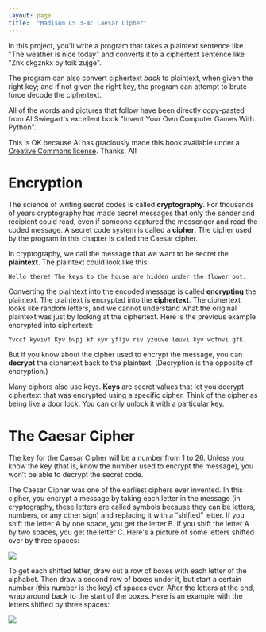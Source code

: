 ```yaml
---
layout: page
title:  "Madison CS 3-4: Caesar Cipher"
---
```


In this project, you'll write a program that takes a plaintext sentence like "The weather is nice today" and converts it to a ciphertext sentence like "Znk ckgznkx oy toik zujge".

The program can also convert ciphertext *back* to plaintext, when given the right key; and if not given the right key, the program can attempt to brute-force decode the ciphertext.

<div class="message warning">
<p>All of the words and pictures that follow have been directly copy-pasted from Al Swiegart's excellent book "Invent Your Own Computer Games With Python".</p>

<p>This is OK because Al has graciously made this book available under a <a href="https://creativecommons.org/licenses/by-nc-sa/3.0/us/">Creative Commons license</a>. Thanks, Al!</p>
</div>

Encryption
==========

The science of writing secret codes is called **cryptography**. For thousands of years cryptography has made secret messages that only the sender and recipient could read, even if someone captured the messenger and read the coded message. A secret code system is called a **cipher**. The cipher used by the program in this chapter is called the Caesar cipher.

In cryptography, we call the message that we want to be secret the **plaintext**. The plaintext could look like this:

`Hello there! The keys to the house are hidden under the flower pot.`

Converting the plaintext into the encoded message is called **encrypting** the plaintext. The plaintext is encrypted into the **ciphertext**. The ciphertext looks like random letters, and we cannot understand what the original plaintext was just by looking at the ciphertext. Here is the previous example encrypted into ciphertext:

`Yvccf kyviv! Kyv bvpj kf kyv yfljv riv yzuuve leuvi kyv wcfnvi gfk.`

But if you know about the cipher used to encrypt the message, you can **decrypt** the ciphertext back to the plaintext. (Decryption is the opposite of encryption.)

Many ciphers also use keys. **Keys** are secret values that let you decrypt ciphertext that was encrypted using a specific cipher. Think of the cipher as being like a door lock. You can only unlock it with a particular key.

The Caesar Cipher
=================

The key for the Caesar Cipher will be a number from 1 to 26. Unless you know the key (that is, know the number used to encrypt the message), you won’t be able to decrypt the secret code.

The Caesar Cipher was one of the earliest ciphers ever invented. In this cipher, you encrypt a message by taking each letter in the message (in cryptography, these letters are called symbols because they can be letters, numbers, or any other sign) and replacing it with a “shifted” letter. If you shift the letter A by one space, you get the letter B. If you shift the letter A by two spaces, you get the letter C. Here's a picture of some letters shifted over by three spaces:

<img style="display: block; margin: 0 auto;" src="https://inventwithpython.com/chapter14_files/image002.jpg" />

To get each shifted letter, draw out a row of boxes with each letter of the alphabet. Then draw a second row of boxes under it, but start a certain number (this number is the key) of spaces over. After the letters at the end, wrap around back to the start of the boxes. Here is an example with the letters shifted by three spaces:

<img style="display: block; margin: 0 auto;" src="https://inventwithpython.com/chapter14_files/image003.png" />





